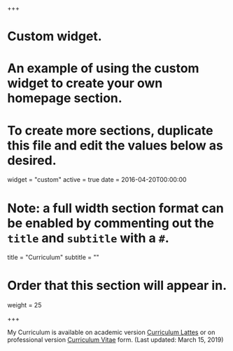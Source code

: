 +++
# Custom widget.
# An example of using the custom widget to create your own homepage section.
# To create more sections, duplicate this file and edit the values below as desired.
widget = "custom"
active = true
date = 2016-04-20T00:00:00

# Note: a full width section format can be enabled by commenting out the `title` and `subtitle` with a `#`.
title = "Curriculum"
subtitle = ""

# Order that this section will appear in.
weight = 25

+++

My Curriculum is available on academic version [Curriculum Lattes](http://lattes.cnpq.br/9663791782095105) or on professional version [Curriculum Vitae](cv/cv.pdf) form. (Last updated: March 15, 2019)
